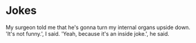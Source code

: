 # Jokes

My surgeon told me that he's gonna turn my internal organs upside down. 'It's not funny.', I said. 'Yeah, because it's an inside joke.', he said.
